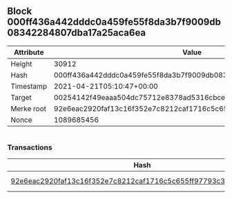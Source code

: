 ## Block 000ff436a442dddc0a459fe55f8da3b7f9009db08342284807dba17a25aca6ea

Attribute | Value
--- | ---
Height | 30912
Hash | 000ff436a442dddc0a459fe55f8da3b7f9009db08342284807dba17a25aca6ea
Timestamp | 2021-04-21T05:10:47+00:00
Target | 00254142f49eaaa504dc75712e8378ad5316cbcead634704b3734b6271167cc4
Merke root | 92e6eac2920faf13c16f352e7c8212caf1716c5c655ff97793c3f37061dc2b0f
Nonce | 1089685456

```

```

### Transactions

Hash | Amount
--- | ---
[92e6eac2920faf13c16f352e7c8212caf1716c5c655ff97793c3f37061dc2b0f](92e6eac2920faf13c16f352e7c8212caf1716c5c655ff97793c3f37061dc2b0f.md) | 10.00000000 SKEPTI 
